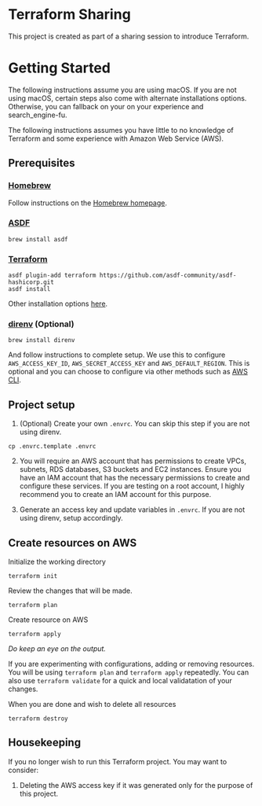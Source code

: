 # Terraform Sharing

This project is created as part of a sharing session to introduce Terraform.
# Getting Started

The following instructions assume you are using macOS. If you are not using macOS, certain steps also come with alternate installations options. Otherwise, you can fallback on your on your experience and search_engine-fu.

The following instructions assumes you have little to no knowledge of Terraform and some experience with Amazon Web Service (AWS).

## Prerequisites

### [Homebrew](https://brew.sh/)
Follow instructions on the [Homebrew homepage](https://brew.sh/).

### [ASDF](https://asdf-vm.com/)

```
brew install asdf
```

### [Terraform](https://www.terraform.io/cli)
```
asdf plugin-add terraform https://github.com/asdf-community/asdf-hashicorp.git
asdf install
```
Other installation options [here](https://www.terraform.io/downloads).

### [direnv](https://direnv.net/) (Optional)
```
brew install direnv
```
And follow instructions to complete setup. We use this to configure `AWS_ACCESS_KEY_ID`, `AWS_SECRET_ACCESS_KEY` and `AWS_DEFAULT_REGION`. This is optional and you can choose to configure via other methods such as [AWS CLI](https://aws.amazon.com/cli/).

## Project setup

1. (Optional) Create your own `.envrc`. You can skip this step if you are not using direnv.
```
cp .envrc.template .envrc
```

2. You will require an AWS account that has permissions to create VPCs, subnets, RDS databases, S3 buckets and EC2 instances. Ensure you have an IAM account that has the necessary permissions to create and configure these services. If you are testing on a root account, I highly recommend you to create an IAM account for this purpose.

1. Generate an access key and update variables in `.envrc`. If you are not using direnv, setup accordingly.

## Create resources on AWS
Initialize the working directory
```
terraform init
```

Review the changes that will be made.
```
terraform plan
```

Create resource on AWS

```
terraform apply
```
*Do keep an eye on the output.*

If you are experimenting with configurations, adding or removing resources. You will be using `terraform plan` and `terraform apply` repeatedly. You can also use `terraform validate` for a quick and local validatation of your changes.

When you are done and wish to delete all resources
```
terraform destroy
```

## Housekeeping
If you no longer wish to run this Terraform project. You may want to consider:

1. Deleting the AWS access key if it was generated only for the purpose of this project.
